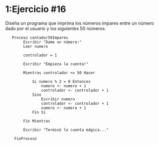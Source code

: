 # 1:Ejercicio #16

Diseña un programa que imprima los números impares entre un número dado por el usuario y los siguientes 50 números.
```
   Proceso contador50Impares
        Escribir "Dame un número:"
        Leer numero

        controlador = 1

        Escribir "Empieza la cuenta!"

        Mientras controlador <= 50 Hacer

            Si numero % 2 = 0 Entonces
                numero <- numero + 1
                controlador <- controlador + 1
            Sino
                Escribir numero
                controlador <- controlador + 1
                numero <- numero + 1
            Fin Si

        Fin Mientras

        Escribir "Terminó la cuenta mágica..."

    FinProceso
```





